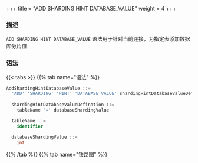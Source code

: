 +++
title = "ADD SHARDING HINT DATABASE_VALUE"
weight = 4
+++

### 描述

`ADD SHARDING HINT DATABASE_VALUE` 语法用于针对当前连接，为指定表添加数据库分片值
### 语法

{{< tabs >}}
{{% tab name="语法" %}}
```sql
AddShardingHintDatabaseValue ::=
  'ADD' 'SHARDING' 'HINT' 'DATABASE_VALUE' shardingHintDatabaseValueDefination
  
  shardingHintDatabaseValueDefination ::=
    tableName '=' databaseShardingValue

  tableName ::=
    identifier

  databaseShardingValue ::=
    int
```
{{% /tab %}}
{{% tab name="铁路图" %}}
<iframe frameborder="0" name="diagram" id="diagram" width="100%" height="100%"></iframe>
{{% /tab %}}
{{< /tabs >}}

### 示例

- 为指定表添加数据库分片值

```sql
ADD SHARDING HINT DATABASE_VALUE t_order = 100;
```

### 保留字

`ADD`、`SHARDING`、`HINT`、`DATABASE_VALUE`

### 相关链接

- [保留字](/cn/reference/distsql/syntax/reserved-word/)